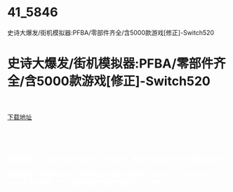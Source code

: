 # 41_5846
史诗大爆发/街机模拟器:PFBA/零部件齐全/含5000款游戏[修正]-Switch520
# 史诗大爆发/街机模拟器:PFBA/零部件齐全/含5000款游戏[修正]-Switch520
 <br/></br>
[下载地址](https://www.switch520.cc/article/5846 "下载地址")
<br/></br>

<p><span style="color: #ffffff;"><strong><img class="alignnone size-full wp-image-8971" src="https://www.520tuku.tk//2020/12/1610063414-426d97b090fd7dd.jpg" alt=""></strong></span></p>
<p><span style="color: #ffffff;"><strong>&nbsp;</strong></span></p>
<p><span style="color: #ffffff;"><strong>模拟器简介：内涵5000+款游戏，共计20G。喜欢怀旧的童鞋一定不要错过哦！</strong></span></p>
<p><span style="color: #ffffff;"><strong>使用说明：下载解压后，TX破解用户请把把里面的【pfba】文件夹放内存卡switch文件夹里，然后安装压缩包里附带的NSP/XCI文件！</strong></span></p>
<p><span style="color: #ffffff;"><strong>&nbsp;</strong></span></p>
<p>&nbsp;</p>
